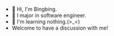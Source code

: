 - 👋 Hi, I'm Bingbing.
- 👀 I major in software engineer.
- 🌱 I'm learning nothing.(>_<)
- Welcome to have a discussion with me!

<!---
Notyourbing/Notyourbing is a ✨ special ✨ repository because its `README.md` (this file) appears on your GitHub profile.
You can click the Preview link to take a look at your changes.
--->
